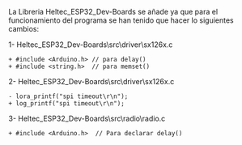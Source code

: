 La Libreria Heltec_ESP32_Dev-Boards se añade ya que para el funcionamiento del programa se han tenido que hacer lo siguientes cambios:

  1- Heltec_ESP32_Dev-Boards\src\driver\sx126x.c
  
    + #include <Arduino.h> // para delay()
    + #include <string.h>  // para memset()

  2- Heltec_ESP32_Dev-Boards\src\driver\sx126x.c
  
    - lora_printf("spi timeout\r\n");
    + log_printf("spi timeout\r\n");

  3- Heltec_ESP32_Dev-Boards\src\radio\radio.c
  
    + #include <Arduino.h>  // Para declarar delay()
